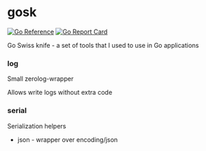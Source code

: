 # gosk

[![Go Reference](https://pkg.go.dev/badge/github.com/sild/gosk.svg)](https://pkg.go.dev/github.com/sild/gosk)
[![Go Report Card](https://goreportcard.com/badge/github.com/sild/gosk)](https://goreportcard.com/report/github.com/sild/gosk)

Go Swiss knife - a set of tools that I used to use in Go applications

### log

Small zerolog-wrapper

Allows write logs without extra code

### serial

Serialization helpers

* json - wrapper over encoding/json
